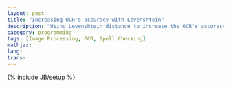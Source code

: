 ```yaml
---
layout: post
title: "Increasing OCR's accuracy with Levenshtein"
description: "Using Levenshtein distance to increase the OCR's accuracy"
category: programming
tags: [Image Processing, OCR, Spell Checking]
mathjax: 
lang: 
trans: 
---
```

{% include JB/setup %}
